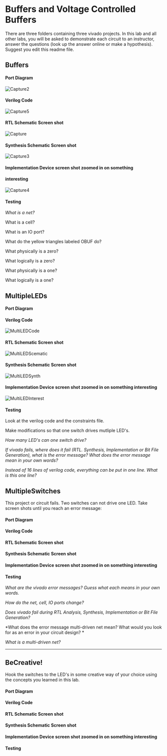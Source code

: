 # Buffers and Voltage Controlled Buffers 
There are three folders containing three vivado projects.  In this lab and all other labs, you will be asked to demonstrate each circuit to an instructor, answer the questions (look up the answer online or make a hypothesis). Suggest you edit this readme file. 

## Buffers

#### Port Diagram

![Capture2](Capture2.PNG)

#### Verilog Code

![Capture5](../pictures/Capture5.PNG)

#### RTL Schematic Screen shot

![Capture](Capture.PNG)

#### Synthesis Schematic Screen shot

![Capture3](Capture3.PNG)

#### Implementation Device screen shot zoomed in on something 

#### interesting

![Capture4](Capture4.PNG)

#### Testing

*What is a net?*    

 

What is a cell? 



What is an IO port?  



What do the yellow triangles labeled OBUF do?  



What physically is a zero?



What logically is a zero? 



What physically is a one?  



What logically is a one?



## MultipleLEDs  
#### Port Diagram



#### Verilog Code

![MultiLEDCode](MultiLEDCode.PNG)

#### RTL Schematic Screen shot

![MultiLEDScematic](MultiLEDScematic.PNG)

#### Synthesis Schematic Screen shot

![MultiLEDSynth](MultiLEDSynth-1548883756357.PNG)

#### Implementation Device screen shot zoomed in on something interesting

![MultiLEDInterest](MultiLEDInterest-1548883758006.PNG)



#### Testing

Look at the verilog code and the constraints file.  



Make modifications so that one switch drives mutliple LED's.  



*How many LED's can one switch drive?* 



*If vivado fails, where does it fail (RTL. Synthesis, Implementation or Bit File Generation), what is the error message?  What does the error message mean in your own words?*



*Instead of 16 lines of verilog code, everything can be put in one line. What is this one line?*



## MultipleSwitches

This project or circuit fails. Two switches can not drive one LED.  Take screen shots until you reach an error message:

#### Port Diagram



#### Verilog Code



#### RTL Schematic Screen shot



#### Synthesis Schematic Screen shot



#### Implementation Device screen shot zoomed in on something interesting



#### Testing

*What are the vivado error messages?  Guess what each means in your own words.* 



*How do the net, cell, IO ports change?* 



*Does vivado fail during RTL Analysis, Synthesis, Implementation or Bit File Generation?* 



*What does the error message multi-driven net mean? What would you look for as an error in your circuit design? *



*What is a multi-driven net?*

****

## BeCreative!

Hook the switches to the LED's in some creative way of your choice using the concepts you learned in this lab.

#### Port Diagram

#### Verilog Code

#### RTL Schematic Screen shot

#### Synthesis Schematic Screen shot

#### Implementation Device screen shot zoomed in on something interesting

#### Testing

